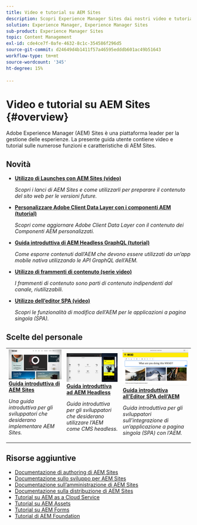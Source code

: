 ```yaml
---
title: Video e tutorial su AEM Sites
description: Scopri Experience Manager Sites dai nostri video e tutorial. Scopri le scelte del nostro staff e le novità di AEM Sites.
solution: Experience Manager, Experience Manager Sites
sub-product: Experience Manager Sites
topic: Content Management
exl-id: cde4ce7f-0afe-4632-8c1c-354586f296d5
source-git-commit: d24649d4b1411f57a46595edddb601ac49b51643
workflow-type: tm+mt
source-wordcount: '345'
ht-degree: 15%

---
```


# Video e tutorial su AEM Sites {#overview}

Adobe Experience Manager (AEM) Sites è una piattaforma leader per la gestione delle esperienze. La presente guida utente contiene video e tutorial sulle numerose funzioni e caratteristiche di AEM Sites.


<div id="whats-new-section">

## Novità

* **[Utilizzo di Launches con AEM Sites (video)](./page-authoring/launches.md)**

   *Scopri i lanci di AEM Sites e come utilizzarli per preparare il contenuto del sito web per le versioni future.*

* **[Personalizzare Adobe Client Data Layer con i componenti AEM (tutorial)](./integrations/adobe-client-data-layer/data-layer-customize.md)**

   *Scopri come aggiornare Adobe Client Data Layer con il contenuto dei Componenti AEM personalizzati.*

* **[Guida introduttiva di AEM Headless GraphQL (tutorial)](https://experienceleague.adobe.com/docs/experience-manager-learn/getting-started-with-aem-headless/graphql/overview.html?lang=it)**

   *Come esporre contenuti dall’AEM che devono essere utilizzati da un’app mobile nativa utilizzando le API GraphQL dell’AEM.*

* **[Utilizzo di frammenti di contenuto (serie video)](./content-fragments/content-fragments-feature-video-use.md)**

   *I frammenti di contenuto sono parti di contenuto indipendenti dal canale, riutilizzabili.*

* **[Utilizzo dell’editor SPA (video)](./spa-editor/spa-editor-framework-feature-video-use.md)**

   *Scopri le funzionalità di modifica dell’AEM per le applicazioni a pagina singola (SPA).*

</div>

<div id="recs-overview-body-1"></div>
<div id="recs-overview-body-2"></div>
<div id="recs-overview-body-3"></div>
<div id="recs-overview-body-4"></div>
<div id="recs-overview-body-5"></div>
<div id="recs-overview-body-6"></div>

<div id="staff-picks-section">

## Scelte del personale

<table>
<tr>
  <td>
    <a href="https://experienceleague.adobe.com/docs/experience-manager-learn/getting-started-wknd-tutorial-develop/overview.html?lang=it">
      <img alt="Guida introduttiva ai AEM Sites: esercitazione WKND" src="./assets/aem-wknd-tutorial.png" />
    </a>
    <div>
      <a href="https://experienceleague.adobe.com/docs/experience-manager-learn/getting-started-wknd-tutorial-develop/overview.html?lang=it">
    <strong>Guida introduttiva di AEM Sites</strong>
    </a>
    </div>
    <p>
    <em>Una guida introduttiva per gli sviluppatori che desiderano implementare AEM Sites.</em>
    <p>
  </td>
  <td>
    <a href="https://experienceleague.adobe.com/docs/experience-manager-learn/getting-started-with-aem-headless/overview.html?lang=it">
    <img alt="Guida introduttiva ad AEM Headless" src="./assets/aem-headless-tutorial.png" />
    </a>
    <div>
    <a href="https://experienceleague.adobe.com/docs/experience-manager-learn/getting-started-with-aem-headless/overview.html?lang=it">
    <strong>Guida introduttiva ad AEM Headless</strong>
    </a>
    </div>
    <p>
    <em>Guida introduttiva per gli sviluppatori che desiderano utilizzare l’AEM come CMS headless.</em>
    </p>
  </td>
  <td>
    <a href="https://experienceleague.adobe.com/docs/experience-manager-learn/getting-started-with-aem-headless/spa-editor/react/overview.html">
      <img alt="Guida introduttiva all’Editor SPA dell’AEM" src="./assets/aem-wknd-spa-editor-tutorial.png" />
    </a>
     <div>
      <a href="https://experienceleague.adobe.com/docs/experience-manager-learn/getting-started-with-aem-headless/spa-editor/react/overview.html">
        <strong>Guida introduttiva all’Editor SPA dell’AEM</strong>
      </a>
    </div>
    <p>
    <em>Guida introduttiva per gli sviluppatori sull’integrazione di un’applicazione a pagina singola (SPA) con l’AEM.</em>
    <p>
  </td>
</tr>
</table>

</div>

## Risorse aggiuntive

* [Documentazione di authoring di AEM Sites](https://experienceleague.adobe.com/docs/experience-manager-65/authoring/home.html)
* [Documentazione sullo sviluppo per AEM Sites](https://experienceleague.adobe.com/docs/experience-manager-65/developing/home.html)
* [Documentazione sull’amministrazione di AEM Sites](https://experienceleague.adobe.com/docs/experience-manager-65/administering/home.html)
* [Documentazione sulla distribuzione di AEM Sites](https://experienceleague.adobe.com/docs/experience-manager-65/deploying/home.html)
* [Tutorial su AEM as a Cloud Service](/help/cloud-service/overview.md)
* [Tutorial su AEM Assets](/help/assets/overview.md)
* [Tutorial su AEM Forms](/help/forms/overview.md)
* [Tutorial di AEM Foundation](/help/foundation/overview.md)
